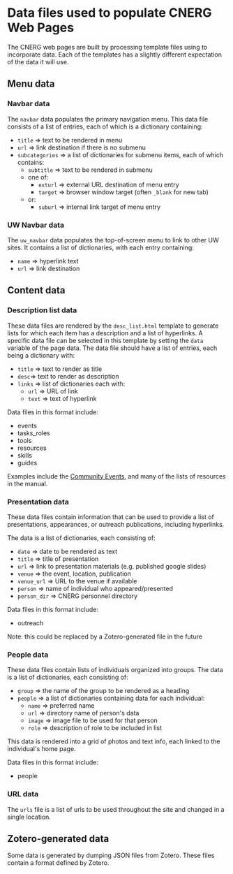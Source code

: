 # Data files used to populate CNERG Web Pages

The CNERG web pages are built by processing template files using to incorporate
data.  Each of the templates has a slightly different expectation of the data it
will use.

## Menu data

### Navbar data

The `navbar` data populates the primary navigation menu.  This data file
consists of a list of entries, each of which is a dictionary containing:
* `title` => text to be rendered in menu
* `url` => link destination if there is no submenu
* `subcategories` => a list of dictionaries for submenu items, each of which
  contains:
    * `subtitle` => text to be rendered in submenu
    * one of:
        * `exturl` => external URL destination of menu entry
        * `target` => browser window target (often `_blank` for new tab)
    * or:
        * `suburl` => internal link target of menu entry

### UW Navbar data

The `uw_navbar` data populates the top-of-screen menu to link to other UW sites.
It contains a list of dictionaries, with each entry containing:
* `name` => hyperlink text
* `url` => link destination

## Content data

### Description list data

These data files are rendered by the `desc_list.html` template to generate lists
for which each item has a description and a list of hyperlinks. A specific data
file can be selected in this template by setting the `data` variable of the page
data. The data file should have a list of entries, each being a dictionary with:
* `title` => text to render as title
* `desc`=> text to render as description
* `links` => list of dictionaries each with:
    * `url` => URL of link
    * `text` => text of hyperlink

Data files in this format include:
* events
* tasks_roles
* tools
* resources
* skills
* guides

Examples include the [Community Events](community/events.md), and many of the
lists of resources in the manual.

### Presentation data

These data files contain information that can be used to provide a list of
presentations, appearances, or outreach publications, including hyperlinks.

The data is a list of dictionaries, each consisting of:
* `date` => date to be rendered as text
* `title` => title of presentation
* `url` => link to presentation materials (e.g. published google slides)
* `venue` => the event, location, publication
* `venue_url` => URL to the venue if available
* `person` => name of individual who appeared/presented
* `person_dir` => CNERG personnel directory

Data files in this format include:
* outreach

Note: this could be replaced by a Zotero-generated file in the future

### People data

These data files contain lists of individuals organized into groups.  The data
is a list of dictionaries, each consisting of:
* `group` => the name of the group to be rendered as a heading
* `people` => a list of dictionaries containing data for each individual:
    * `name` => preferred name
    * `url` => directory name of person's data
    * `image` => image file to be used for that person
    * `role` => description of role to be included in list

This data is rendered into a grid of photos and text info, each linked to the
individual's home page.

Data files in this format include:
* people

### URL data

The `urls` file is a list of urls to be used throughout the site and changed in a single location.

## Zotero-generated data

Some data is generated by dumping JSON files from Zotero.  These files contain a
format defined by Zotero.